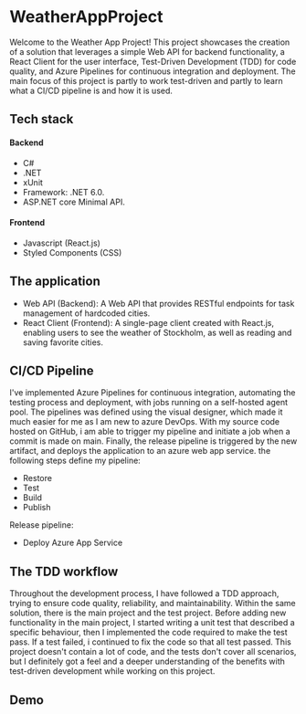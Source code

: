 # WeatherAppProject

Welcome to the Weather App Project! This project showcases the creation of a solution that leverages a simple Web API for backend functionality, a React Client for the user interface, Test-Driven Development (TDD) for code quality, and Azure Pipelines for continuous integration and deployment.
The main focus of this project is partly to work test-driven and partly to learn what a CI/CD pipeline is and how it is used.

<h2>Tech stack</h2>
<h4>Backend</h4>

- C#
- .NET
- xUnit
- Framework: .NET 6.0.
- ASP.NET core Minimal API.

<h4>Frontend</h4>

- Javascript (React.js)
- Styled Components (CSS)

## The application

- Web API (Backend): A Web API that provides RESTful endpoints for task management of hardcoded cities.
- React Client (Frontend): A single-page client created with React.js, enabling users to see the weather of Stockholm, as well as reading and saving favorite cities.

## CI/CD Pipeline

I've implemented Azure Pipelines for continuous integration, automating the testing process and deployment, with jobs running on a self-hosted agent pool.
The pipelines was defined using the visual designer, which made it much easier for me as I am new to azure DevOps. With my source code hosted on GitHub, i am able to trigger my pipeline and initiate a job when a commit is made on main. Finally, the release pipeline is triggered by the new artifact, and deploys the application to an azure web app service.
the following steps define my pipeline:

- Restore
- Test
- Build
- Publish

Release pipeline:
- Deploy Azure App Service


## The TDD workflow
Throughout the development process, I have followed a TDD approach, trying to ensure code quality, reliability, and maintainability. Within the same solution, there is the main project and the test project. Before adding new functionality in the main project, I started writing a unit test that described a specific behaviour, then I implemented the code required to make the test pass. If a test failed, i continued to fix the code so that all test passed. 
This project doesn't contain a lot of code, and the tests don't cover all scenarios, but I definitely got a feel and a deeper understanding of the benefits with test-driven development while working on this project.

## Demo


